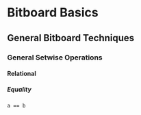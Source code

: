 # Bitboard Basics
## General Bitboard Techniques
### General Setwise Operations
#### Relational
##### Equality
`a == b`

